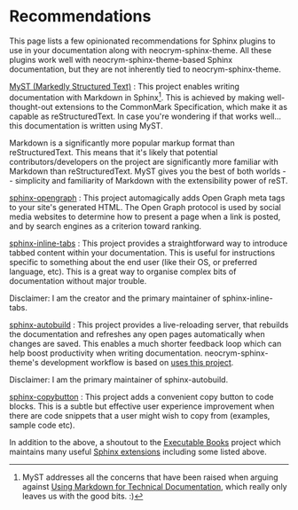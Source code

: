 # Recommendations

This page lists a few opinionated recommendations for Sphinx plugins to use in your documentation along with neocrym-sphinx-theme. All these plugins work well with neocrym-sphinx-theme-based Sphinx documentation, but they are not inherently tied to neocrym-sphinx-theme.

[MyST (Markedly Structured Text)][MyST]
: This project enables writing documentation with Markdown in Sphinx[^using-markdown]. This is achieved by making well-thought-out extensions to the CommonMark Specification, which make it as capable as reStructuredText. In case you're wondering if that works well... this documentation is written using MyST.

  Markdown is a significantly more popular markup format than reStructuredText. This means that it's likely that potential contributors/developers on the project are significantly more familiar with Markdown than reStructuredText. MyST gives you the best of both worlds -- simplicity and familiarity of Markdown with the extensibility power of reST.

[sphinx-opengraph]
: This project automagically adds Open Graph meta tags to your site's generated HTML. The Open Graph protocol is used by social media websites to determine how to present a page when a link is posted, and by search engines as a criterion toward ranking.

[sphinx-inline-tabs]
: This project provides a straightforward way to introduce tabbed content within your documentation. This is useful for instructions specific to something about the end user (like their OS, or preferred language, etc). This is a great way to organise complex bits of documentation without major trouble.

  Disclaimer: I am the creator and the primary maintainer of sphinx-inline-tabs.

[sphinx-autobuild]
: This project provides a live-reloading server, that rebuilds the documentation and refreshes any open pages automatically when changes are saved. This enables a much shorter feedback loop which can help boost productivity when writing documentation. neocrym-sphinx-theme's development workflow is based on [uses this project](contributing/workflow.md#local-development-server).

  Disclaimer: I am the primary maintainer of sphinx-autobuild.

[sphinx-copybutton]
: This project adds a convenient copy button to code blocks. This is a subtle but effective user experience improvement when there are code snippets that a user might wish to copy from (examples, sample code etc).

In addition to the above, a shoutout to the [Executable Books] project which maintains many useful [Sphinx extensions][ebp-extensions] including some listed above.

[^using-markdown]: MyST addresses all the concerns that have been raised when arguing against [Using Markdown for Technical Documentation][dont-use-markdown], which really only leaves us with the good bits. :)

[MyST]: https://myst-parser.readthedocs.io/en/latest/
[sphinx-autobuild]: https://github.com/executablebooks/sphinx-autobuild#readme
[sphinx-copybutton]: https://github.com/executablebooks/sphinx-copybutton#readme
[sphinx-inline-tabs]: https://github.com/pradyunsg/sphinx-inline-tabs#readme
[sphinx-opengraph]: https://github.com/wpilibsuite/sphinxext-opengraph
[executable books]: https://executablebooks.org
[ebp-extensions]: https://github.com/executablebooks/?q=sphinx

[dont-use-markdown]: https://www.ericholscher.com/blog/2016/mar/15/dont-use-markdown-for-technical-docs/
